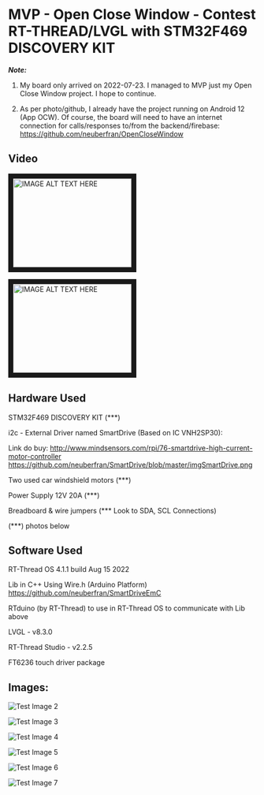 # MVP - Open Close Window - Contest RT-THREAD/LVGL with STM32F469 DISCOVERY KIT

 ***Note:*** 
 1) My board only arrived on 2022-07-23. I managed to MVP just my Open Close Window project. I hope to continue.
 
 2) As per photo/github, I already have the project running on Android 12 (App OCW). Of course, the board will need to have an internet connection for calls/responses to/from the backend/firebase:
 https://github.com/neuberfran/OpenCloseWindow

## Video

<a href="http://www.youtube.com/watch?feature=player_embedded&v=JVIMWJRtwyE
" target="_blank"><img src="http://img.youtube.com/vi/JVIMWJRtwyE/0.jpg" 
alt="IMAGE ALT TEXT HERE" width="240" height="180" border="10" /></a>

<a href="http://www.youtube.com/watch?feature=player_embedded&v=IEpiTdXtcsw
" target="_blank"><img src="http://img.youtube.com/vi/IEpiTdXtcsw/0.jpg"
alt="IMAGE ALT TEXT HERE" width="240" height="180" border="10" /></a>

## Hardware Used

STM32F469 DISCOVERY KIT (***)

i2c - External Driver named SmartDrive (Based on IC VNH2SP30):

Link do buy: http://www.mindsensors.com/rpi/76-smartdrive-high-current-motor-controller
https://github.com/neuberfran/SmartDrive/blob/master/imgSmartDrive.png

Two used car windshield motors (***)

Power Supply 12V 20A (***)

Breadboard & wire jumpers (*** Look to SDA, SCL Connections)

(***) photos below

## Software Used

RT-Thread OS 4.1.1 build Aug 15 2022 

Lib in C++ Using Wire.h (Arduino Platform)
https://github.com/neuberfran/SmartDriveEmC

RTduino (by RT-Thread) to use in RT-Thread OS to communicate with Lib above

LVGL - v8.3.0

RT-Thread Studio - v2.2.5

FT6236 touch driver package


## Images:

![Test Image 2](https://github.com/neuberfran/discovery6/blob/main/Screen.jpg)

![Test Image 3](https://github.com/neuberfran/discovery6/blob/main/PHOTO01.jpg)

![Test Image 4](https://github.com/neuberfran/discovery6/blob/main/PHOTO02.jpg)

![Test Image 5](https://github.com/neuberfran/discovery6/blob/main/PHOTO03.jpg)

![Test Image 6](https://github.com/neuberfran/discovery6/blob/main/OCW.jpg)

![Test Image 7](https://github.com/neuberfran/discovery6/blob/main/OcwInAndroid12.jpg)


